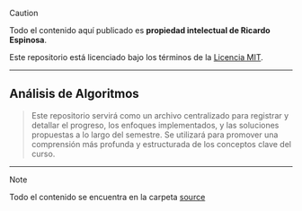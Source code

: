 > [!CAUTION]
> Todo el contenido aquí publicado es **propiedad intelectual de Ricardo Espinosa**.
> 
> Este repositorio está licenciado bajo los términos de la [Licencia MIT](LICENSE).

---

## Análisis de Algoritmos
> Este repositorio servirá como un archivo centralizado para registrar y detallar el progreso, los enfoques implementados, y las soluciones propuestas a lo largo del semestre. Se utilizará para promover una comprensión más profunda y estructurada de los conceptos clave del curso.
---

> [!NOTE]
> Todo el contenido se encuentra en la carpeta [source](https://github.com/ricardofel/Analisis_algoritmos_RicardoE/source)